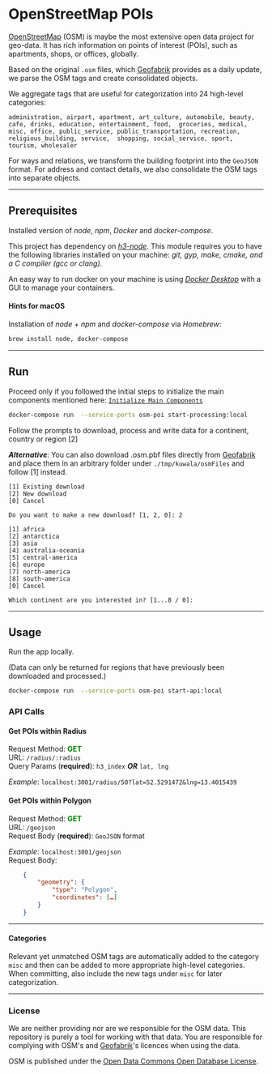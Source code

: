 # OpenStreetMap POIs

[OpenStreetMap](https://www.openstreetmap.org) (OSM) is maybe the most extensive open data project for geo-data. It has 
rich information on points of interest (POIs), such as apartments, shops, or offices, globally.

Based on the original `.osm` files, which [Geofabrik](http://download.geofabrik.de) provides as a daily update, we parse 
the OSM tags and create consolidated objects.

We aggregate tags that are useful for categorization into 24 high-level categories:

`administration, airport, apartment, art_culture, automobile, beauty, cafe, drinks, education, entertainment, food, 
groceries, medical, misc, office, public_service, public_transportation, recreation, religious_building, service, 
shopping, social_service, sport, tourism, wholesaler`

For ways and relations, we transform the building footprint into the `GeoJSON` format. For address and contact details, 
we also consolidate the OSM tags into separate objects.

---

## Prerequisites

Installed version of *node*, *npm*, *Docker* and *docker-compose*.

This project has dependency on [*h3-node*](https://www.npmjs.com/package/h3-node/). This module requires you to have the
following libraries installed on your machine: *git, gyp, make, cmake, and a C compiler (gcc or clang)*.

An easy way to run docker on your machine is using [*Docker Desktop*](https://docs.docker.com/desktop/) with a GUI to 
manage your containers.

#### Hints for macOS

Installation of *node + npm* and *docker-compose* via *Homebrew*:

```zsh
brew install node, docker-compose
```

---

## Run

Proceed only if you followed the initial steps to initialize the main components mentioned here:
[`Initialize Main Components`](https://github.com/kuwala-io/kuwala/tree/master/kuwala-pipelines/)

```zsh
docker-compose run  --service-ports osm-poi start-processing:local
```

Follow the prompts to download, process and write data for a continent, country or region [2]

***Alternative***: You can also download .osm.pbf files directly from [Geofabrik](http://download.geofabrik.de)
and place them in an arbitrary folder under `./tmp/kuwala/osmFiles` and follow [1] instead.

```console
[1] Existing download
[2] New download
[0] Cancel

Do you want to make a new download? [1, 2, 0]: 2

[1] africa
[2] antarctica
[3] asia
[4] australia-oceania
[5] central-america
[6] europe
[7] north-america
[8] south-america
[0] Cancel

Which continent are you interested in? [1...8 / 0]: 

```

---

## Usage

Run the app locally.

(Data can only be returned for regions that have previously been downloaded and processed.)

```zsh
docker-compose run  --service-ports osm-poi start-api:local
```

### API Calls

#### Get POIs within Radius
Request Method: <span style="color:green">**GET**</span><br/>
URL: `/radius/:radius`<br/>
Query Params (**required**): `h3_index` ***OR*** `lat, lng`

*Example*: `localhost:3001/radius/50?lat=52.5291472&lng=13.4015439`

#### Get POIs within Polygon
Request Method: <span style="color:green">**GET**</span><br/>
URL: `/geojson`<br/>
Request Body (**required**): `GeoJSON` format <br/>

*Example*: `localhost:3001/geojson`<br>
Request Body:

```json 
    {
        "geometry": {
            "type": "Polygon",
            "coordinates": […]
        }
    }
```

---
#### Categories

Relevant yet unmatched OSM tags are automatically added to the category `misc` and then can be added to more appropriate high-level
categories. When committing, also include the new tags under `misc` for later categorization. 

---
### License

We are neither providing nor are we responsible for the OSM data. This repository is purely a tool for working
with that data. You are responsible for complying with OSM's and [Geofabrik](http://www.geofabrik.de)'s licences when using the data.

OSM is published under the [Open Data Commons Open Database License](https://www.openstreetmap.org/copyright).